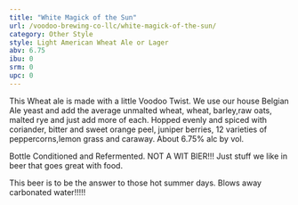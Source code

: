 ```yaml
---
title: "White Magick of the Sun"
url: /voodoo-brewing-co-llc/white-magick-of-the-sun/
category: Other Style
style: Light American Wheat Ale or Lager
abv: 6.75
ibu: 0
srm: 0
upc: 0
---
```

This Wheat ale is made with a little Voodoo Twist. We use our house Belgian Ale yeast and add the average unmalted wheat, wheat, barley,raw oats, malted rye and just add more of each. Hopped evenly and spiced with coriander, bitter and sweet orange peel, juniper berries, 12 varieties of peppercorns,lemon grass and caraway. About 6.75% alc by vol. 

Bottle Conditioned and Refermented.  NOT A WIT BIER!!! Just stuff we like in beer that goes great with food. 

This beer is to be the answer to those hot summer days. Blows away carbonated water!!!!!
